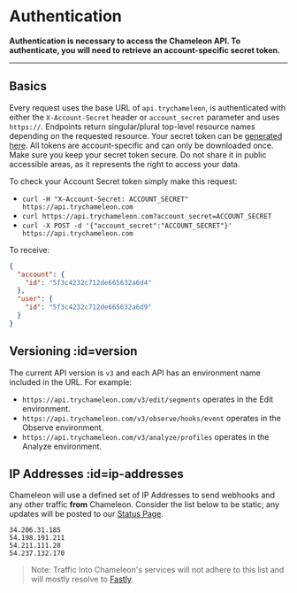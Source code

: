 # Authentication

**Authentication is necessary to access the Chameleon API. To authenticate, you will need to retrieve an account-specific secret token.**

---

## Basics

Every request uses the base URL of `api.trychameleon`, is authenticated with either the `X-Account-Secret` header or `account_secret` parameter and uses `https://`. Endpoints return singular/plural top-level resource names depending on the requested resource.
Your secret token can be [generated here](https://app.trychameleon.com/settings/tokens). All tokens are account-specific and can only be downloaded once. Make sure you keep your secret token secure. Do not share it in public accessible areas, as it represents the right to access your data.

To check your Account Secret token simply make this request:

- `curl -H "X-Account-Secret: ACCOUNT_SECRET" https://api.trychameleon.com`
- `curl https://api.trychameleon.com?account_secret=ACCOUNT_SECRET`
- `curl -X POST -d '{"account_secret":"ACCOUNT_SECRET"}' https://api.trychameleon.com`

To receive:

```json
{
  "account": {
    "id": "5f3c4232c712de665632a6d4"
  },
  "user": {
    "id": "5f3c4232c712de665632a6d9"
  }
}
```

## Versioning :id=version

The current API version is `v3` and each API has an environment name included in the URL. For example:

- `https://api.trychameleon.com/v3/edit/segments` operates in the Edit environment.
- `https://api.trychameleon.com/v3/observe/hooks/event` operates in the Observe environment.
- `https://api.trychameleon.com/v3/analyze/profiles` operates in the Analyze environment.


## IP Addresses :id=ip-addresses

Chameleon will use a defined set of IP Addresses to send webhooks and any other traffic **from** Chameleon.
Consider the list below to be static; any updates will be posted to our [Status Page](https://status.chameleon.io).

```text
34.206.31.185
54.198.191.211
54.211.111.28
54.237.132.170
```


> Note: Traffic into Chameleon's services will not adhere to this list and will mostly resolve to [Fastly](https://www.fastly.com/).
